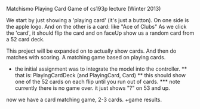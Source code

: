 Matchismo Playing Card Game of cs193p lecture (Winter 2013)

We start by just showing a 'playing card' (it's just a button).
On one side is the apple logo.
And on the other is a card: like "Ace of Clubs"
As we click the 'card', it should flip the card and on faceUp show us a random card from a 52 card deck.

This project will be expanded on to actually show cards. And then do matches with scoring. A matching game based on playing cards.

* the initial assignment was to integrate the model into the controller.
** that is: PlayingCardDeck (and PlayingCard, Card)
** this should show one of the 52 cards on each flip until you run out of cards.
*** note currently there is no game over. it just shows "?" on 53 and up.

now we have a card matching game, 2-3 cards. +game results.